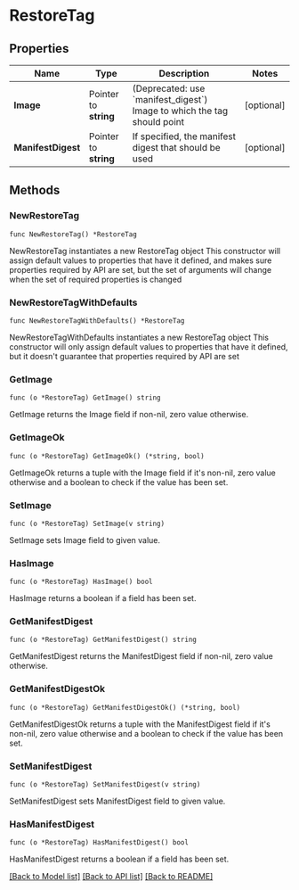 # RestoreTag

## Properties

Name | Type | Description | Notes
------------ | ------------- | ------------- | -------------
**Image** | Pointer to **string** | (Deprecated: use &#x60;manifest_digest&#x60;) Image to which the tag should point | [optional] 
**ManifestDigest** | Pointer to **string** | If specified, the manifest digest that should be used | [optional] 

## Methods

### NewRestoreTag

`func NewRestoreTag() *RestoreTag`

NewRestoreTag instantiates a new RestoreTag object
This constructor will assign default values to properties that have it defined,
and makes sure properties required by API are set, but the set of arguments
will change when the set of required properties is changed

### NewRestoreTagWithDefaults

`func NewRestoreTagWithDefaults() *RestoreTag`

NewRestoreTagWithDefaults instantiates a new RestoreTag object
This constructor will only assign default values to properties that have it defined,
but it doesn't guarantee that properties required by API are set

### GetImage

`func (o *RestoreTag) GetImage() string`

GetImage returns the Image field if non-nil, zero value otherwise.

### GetImageOk

`func (o *RestoreTag) GetImageOk() (*string, bool)`

GetImageOk returns a tuple with the Image field if it's non-nil, zero value otherwise
and a boolean to check if the value has been set.

### SetImage

`func (o *RestoreTag) SetImage(v string)`

SetImage sets Image field to given value.

### HasImage

`func (o *RestoreTag) HasImage() bool`

HasImage returns a boolean if a field has been set.

### GetManifestDigest

`func (o *RestoreTag) GetManifestDigest() string`

GetManifestDigest returns the ManifestDigest field if non-nil, zero value otherwise.

### GetManifestDigestOk

`func (o *RestoreTag) GetManifestDigestOk() (*string, bool)`

GetManifestDigestOk returns a tuple with the ManifestDigest field if it's non-nil, zero value otherwise
and a boolean to check if the value has been set.

### SetManifestDigest

`func (o *RestoreTag) SetManifestDigest(v string)`

SetManifestDigest sets ManifestDigest field to given value.

### HasManifestDigest

`func (o *RestoreTag) HasManifestDigest() bool`

HasManifestDigest returns a boolean if a field has been set.


[[Back to Model list]](../README.md#documentation-for-models) [[Back to API list]](../README.md#documentation-for-api-endpoints) [[Back to README]](../README.md)


